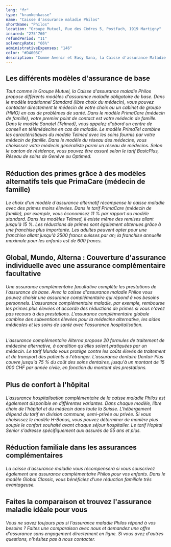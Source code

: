 ```yaml
---
lang: "fr"
type: "krankenkasse"
name: "Caisse d'assurance maladie Philos"
shortName: "Philos"
location: "Groupe Mutuel, Rue des Cèdres 5, Postfach, 1919 Martigny"
insured: "275'760"
refundPeriod: "11"
solvencyRate: "66%"
administrativeExpenses: "146"
color: "#D4003C"
description: "Comme Avenir et Easy Sana, la Caisse d'assurance Maladie Philos appartient au groupe d'assurance Groupe Mutuel. Avec près de 260 000 assurés, Philos est après Mutuel, la deuxième plus grande compagnie d’assurance maladie du groupe. La société a son siège social à Martigny. Notre comparaison vous donne un aperçu des primes et des avantages."
---
```


## Les différents modèles d'assurance de base

###### Tout comme le Groupe Mutuel, la Caisse d'assurance maladie Philos propose différents modèles d'assurance maladie obligatoire de base. Dans le modèle traditionnel Standard (libre choix du médecin), vous pouvez contacter directement le médecin de votre choix ou un cabinet de groupe (HMO) en cas de problèmes de santé. Dans le modèle PrimaCare (médecin de famille), votre premier point de contact est votre médecin de famille. Dans le modèle Sanatel (Telmed), vous appelez d'abord un centre de conseil en télémédecine en cas de maladie. Le modèle PrimaTel combine les caractéristiques du modèle Telmed avec les soins fournis par votre médecin de famille. Dans le modèle du réseau des médecins, vous choisissez votre médecin généraliste parmi un réseau de médecins. Selon le canton de résidence, vous pouvez être assuré selon le tarif BasicPlus, Réseau de soins de Genève ou Optimed.

## Réduction des primes grâce à des modèles alternatifs tels que PrimaCare (médecin de famille)

###### Le choix d'un modèle d'assurance alternatif récompense la caisse maladie avec des primes moins élevées. Dans le tarif PrimaCare (médecin de famille), par exemple, vous économisez 11 % par rapport au modèle standard. Dans les modèles Telmed, il existe même des remises allant jusqu'à 15 %. Les réductions de primes sont également obtenues grâce à une franchise plus importante. Les adultes peuvent opter pour une franchise allant jusqu'à 2500 francs suisses par an; la franchise annuelle maximale pour les enfants est de 600 francs.

## Global, Mundo, Alterna : Couverture d'assurance individuelle avec une assurance complémentaire facultative

###### Une assurance complémentaire facultative complète les prestations de l'assurance de base. Avec la caisse d'assurance maladie Philos vous pouvez choisir une assurance complémentaire qui répond à vos besoins personnels. L'assurance complémentaire maladie, par exemple, rembourse les primes plus élevées et accorde des réductions de primes si vous n'avez pas recours à des prestations. L'assurance complémentaire globale combine des subventions élevées pour la médecine alternative, les aides médicales et les soins de santé avec l'assurance hospitalisation.

###### L'assurance complémentaire Alterna propose 20 formules de traitement de médecine alternative, à condition qu'elles soient pratiquées par un médecin. Le tarif Mundo vous protège contre les coûts élevés de traitement et de transport des patients à l'étranger. L'assurance dentaire Dentair Plus couvre jusqu'à 75 % du coût des soins dentaires, jusqu'à un montant de 15 000 CHF par année civile, en fonction du montant des prestations.

## Plus de confort à l'hôpital

###### L'assurance hospitalisation complémentaire de la caisse maladie Philos est également disponible en différentes variantes. Dans chaque modèle, libre choix de l'hôpital et du médecin dans toute la Suisse. L'hébergement dépend du tarif en division commune, semi-privée ou privée. Si vous choisissez le modèle H-Bonus, vous pouvez déterminer de manière plus souple le confort souhaité avant chaque séjour hospitalier. Le tarif Hopital Senior s'adresse spécifiquement aux assurés de 55 ans et plus.

## Réduction familiale dans les assurances complémentaires

###### La caisse d'assurance maladie vous récompensera si vous souscrivez également une assurance complémentaire Philos pour vos enfants. Dans le modèle Global Classic, vous bénéficiez d'une réduction familiale très avantageuse.

## Faites la comparaison et trouvez l'assurance maladie idéale pour vous

###### Vous ne savez toujours pas si l'assurance maladie Philos répond à vos besoins ? Faites une comparaison avec nous et demandez une offre d'assurance sans engagement directement en ligne. Si vous avez d'autres questions, n'hésitez pas à nous contacter.

